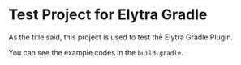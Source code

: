 # Test Project for Elytra Gradle

As the title said, this project is used to test the Elytra Gradle Plugin.

You can see the example codes in the `build.gradle`.
